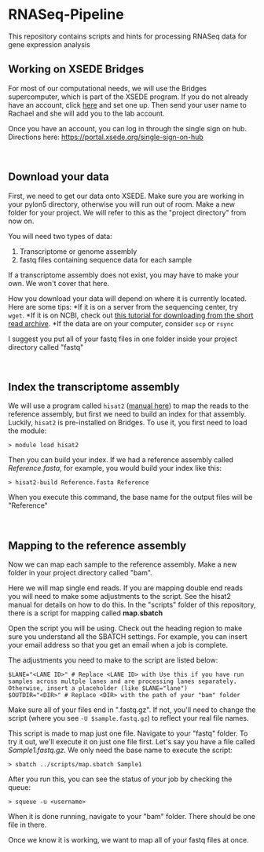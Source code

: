 # RNASeq-Pipeline
This repository contains scripts and hints for processing RNASeq data for gene expression analysis

## Working on XSEDE Bridges

For most of our computational needs, we will use the Bridges supercomputer, which is part of the XSEDE program. If you do not already have an account, click [here](https://portal.xsede.org) and set one up. Then send your user name to Rachael and she will add you to the lab account.

Once you have an account, you can log in through the single sign on hub. Directions here:  https://portal.xsede.org/single-sign-on-hub

&nbsp;

## Download your data
First, we need to get our data onto XSEDE. Make sure you are working in your pylon5 directory, otherwise you will run out of room. Make a new folder for your project. We will refer to this as the "project directory" from now on.

You will need two types of data:
1) Transcriptome or genome assembly
2) fastq files containing sequence data for each sample

If a transcriptome assembly does not exist, you may have to make your own. We won't cover that here.

How you download your data will depend on where it is currently located. Here are some tips:
*If it is on a server from the sequencing center, try `wget`. 
*If it is on NCBI, check out [this tutorial for downloading from the short read archive](https://www.ncbi.nlm.nih.gov/sra/docs/sradownload/).
*If the data are on your computer, consider `scp` or `rsync`

I suggest you put all of your fastq files in one folder inside your project directory called "fastq"

&nbsp;

## Index the transcriptome assembly

We will use a program called `hisat2` ([manual here](https://ccb.jhu.edu/software/hisat2/manual.shtml)) to map the reads to the reference assembly, but first we need to build an index for that assembly. Luckily, `hisat2` is pre-installed on Bridges. To use it, you first need to load the module:

```{bash}
> module load hisat2
```
Then you can build your index. If we had a reference assembly called *Reference.fasta*, for example, you would build your index like this:

```{bash}
> hisat2-build Reference.fasta Reference
```
When you execute this command, the base name for the output files will be "Reference"

&nbsp;

## Mapping to the reference assembly

Now we can map each sample to the reference assembly. Make a new folder in your project directory called "bam".

Here we will map single end reads. If you are mapping double end reads you will need to make some adjustments to the script. See the hisat2 manual for details on how to do this. In the "scripts" folder of this repository, there is a script for mapping called **map.sbatch**

Open the script you will be using. Check out the heading region to make sure you understand all the SBATCH settings. For example, you can insert your email address so that you get an email when a job is complete. 

The adjustments you need to make to the script are listed below:

```{bash}
$LANE="<LANE ID>" # Replace <LANE ID> with Use this if you have run samples across multple lanes and are processing lanes separately. Otherwise, insert a placeholder (like $LANE="lane")
$OUTDIR="<DIR>" # Replace <DIR> with the path of your "bam" folder
```
Make sure all of your files end in ".fastq.gz". If not, you'll need to change the script (where you see `-U $sample.fastq.gz`) to reflect your real file names.

This script is made to map just one file. Navigate to your "fastq" folder. To try it out, we'll execute it on just one file first. Let's say you have a file called *Sample1.fastq.gz*. We only need the base name to execute the script:

```{bash}
> sbatch ../scripts/map.sbatch Sample1
```
After you run this, you can see the status of your job by checking the queue:

```{bash}
> squeue -u <username>
```
When it is done running, navigate to your "bam" folder. There should be one file in there.

Once we know it is working, we want to map all of your fastq files at once.

